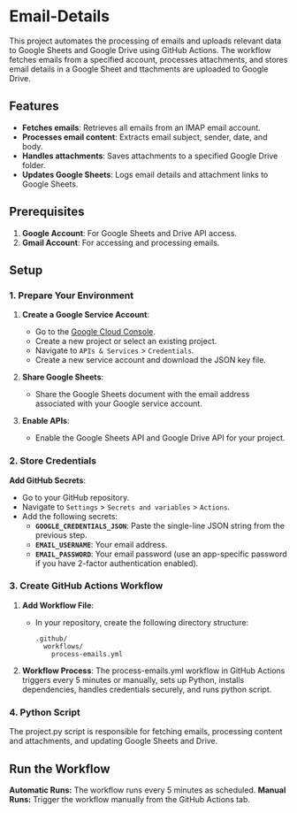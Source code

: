 # Email-Details

This project automates the processing of emails and uploads relevant data to Google Sheets and Google Drive using GitHub Actions. 
The workflow fetches emails from a specified account, processes attachments, and stores email details in a Google Sheet and ttachments are uploaded to Google Drive.

## Features

- **Fetches emails**: Retrieves all emails from an IMAP email account.
- **Processes email content**: Extracts email subject, sender, date, and body.
- **Handles attachments**: Saves attachments to a specified Google Drive folder.
- **Updates Google Sheets**: Logs email details and attachment links to Google Sheets.

## Prerequisites

1. **Google Account**: For Google Sheets and Drive API access.
2. **Gmail Account**: For accessing and processing emails.

## Setup

### 1. Prepare Your Environment

1. **Create a Google Service Account**:
   - Go to the [Google Cloud Console](https://console.cloud.google.com/).
   - Create a new project or select an existing project.
   - Navigate to `APIs & Services` > `Credentials`.
   - Create a new service account and download the JSON key file.

2. **Share Google Sheets**:
   - Share the Google Sheets document with the email address associated with your Google service account.

3. **Enable APIs**:
   - Enable the Google Sheets API and Google Drive API for your project.

### 2. Store Credentials

**Add GitHub Secrets**:
   - Go to your GitHub repository.
   - Navigate to `Settings` > `Secrets and variables` > `Actions`.
   - Add the following secrets:
     - **`GOOGLE_CREDENTIALS_JSON`**: Paste the single-line JSON string from the previous step.
     - **`EMAIL_USERNAME`**: Your email address.
     - **`EMAIL_PASSWORD`**: Your email password (use an app-specific password if you have 2-factor authentication enabled).

### 3. Create GitHub Actions Workflow

1. **Add Workflow File**:
   - In your repository, create the following directory structure:
     ```
     .github/
       workflows/
         process-emails.yml
     ```

2. **Workflow Process**:
   The process-emails.yml workflow in GitHub Actions triggers every 5 minutes or manually, sets up Python, installs dependencies, handles credentials securely, and runs python script.
   
### 4. Python Script
The project.py script is responsible for fetching emails, processing content and attachments, and updating Google Sheets and Drive.

## Run the Workflow

**Automatic Runs:** The workflow runs every 5 minutes as scheduled.
**Manual Runs:** Trigger the workflow manually from the GitHub Actions tab.

